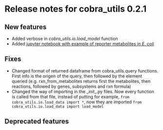 # Release notes for cobra_utils 0.2.1

## New features
* Added verbose in *cobra_utils.io.load_model* function
* Added [jupyter notebook with example of reporter metabolites in *E. coli*](../notebooks/Ecoli_Reporter_Metabolites.ipynb)

## Fixes
* Changed format of returned dataframe from cobra_utils.query functions. First info is the origen of the query, then followed by
the element queried (e.g. rxn_from_metabolites returns first the metabolites, then reactions, followed by genes, subsystems and rxn formula)
* Changed the way of importing in the \__init__.py files. Now every function is called from that file,
instead of putting for example, ``from cobra_utils.io.load_data import *``, now they are imported ```from cobra_utils.io.load_data import load_model```

## Deprecated features



